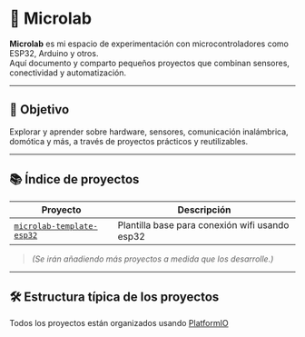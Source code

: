 # 🧪 Microlab

**Microlab** es mi espacio de experimentación con microcontroladores como ESP32, Arduino y otros.  
Aquí documento y comparto pequeños proyectos que combinan sensores, conectividad y automatización.

---

## 🎯 Objetivo

Explorar y aprender sobre hardware, sensores, comunicación inalámbrica, domótica y más, a través de proyectos prácticos y reutilizables.

---

## 📚 Índice de proyectos

| Proyecto                                | Descripción                                      |
|-----------------------------------------|--------------------------------------------------|
| [`microlab-template-esp32`](https://github.com/tuusuario/microlab-template-esp32) | Plantilla base para conexión wifi usando esp32 ||

> *(Se irán añadiendo más proyectos a medida que los desarrolle.)*

---

## 🛠 Estructura típica de los proyectos

Todos los proyectos están organizados usando [PlatformIO](https://platformio.org/)
